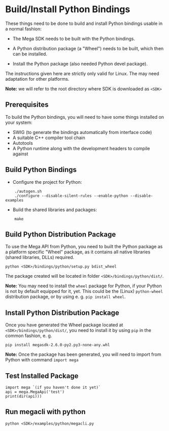 Build/Install Python Bindings
=============================

These things need to be done to build and install Python bindings usable in a
normal fashion:

* The Mega SDK needs to be built with the Python bindings.

* A Python distribution package (a "Wheel") needs to be built, which then can
  be installed.

* Install the Python package (also needed Python devel package).

The instructions given here are strictly only valid for Linux. The may need
adaptation for other platforms.

**Note:** we will refer to the root directory where SDK is downloaded as `<SDK>`

Prerequisites
-------------

To build the Python bindings, you will need to have some things installed on
your system:

* SWIG (to generate the bindings automatically from interface code)
* A suitable C++ compiler tool chain
* Autotools
* A Python runtime along with the development headers to compile against


Build Python Bindings
---------------------

* Configure the project for Python:
```
    ./autogen.sh
    ./configure --disable-silent-rules --enable-python --disable-examples
```
* Build the shared libraries and packages:
```
    make
```

Build Python Distribution Package
---------------------------------

To use the Mega API from Python, you need to built the Python package as a platform specific "Wheel" package,
as it contains all native libraries (shared libraries, DLLs) required. 

    python <SDK>/bindings/python/setup.py bdist_wheel

The package created will be located in folder `<SDK>/bindings/python/dist/`.

**Note:** You may need to install the `wheel` package for Python, if your Python
is not by default equipped for it, yet. This could be the (Linux) `python-wheel`
distribution package, or by using e. g. `pip install wheel`.


Install Python Distribution Package
-----------------------------------

Once you have generated the Wheel package located at `<SDK>/bindings/python/dist/`, you need to install it by using `pip` in the common
fashion, e. g.

    pip install megasdk-2.6.0-py2.py3-none-any.whl

**Note:**  Once the package has been generated, you will need to import from Python with command `import mega`


Test Installed Package
----------------------

    import mega `(if you haven't done it yet)`
    api = mega.MegaApi('test')
    print(dir(api)))


Run megacli with python
-----------------------------------

    python <SDK>/examples/python/megacli.py